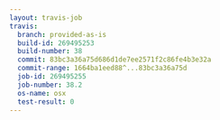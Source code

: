 ```yaml
---
layout: travis-job
travis:
  branch: provided-as-is
  build-id: 269495253
  build-number: 38
  commit: 83bc3a36a75d686d1de7ee2571f2c86fe4b3e32a
  commit-range: 1664ba1eed88^...83bc3a36a75d
  job-id: 269495255
  job-number: 38.2
  os-name: osx
  test-result: 0
---
```

